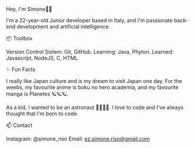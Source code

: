 Hey, I'm Simone👋🏽

I'm a 22-year-old Junior developer based in Italy, and I'm passionate back-end development and artificial intelligence.

📦 Toolbox

Version Control Sistem: Git, GitHub.
Learning: Java, Phyton.
Learned: Javascript, NodeJS, C, HTML.

✨ Fun Facts

I really like Japan culture and is my dream to visit Japan one day.
For the weebs, my favourite anime is boku no hero academia,
and my favourite manga is Planetes 🪐🪐🪐.

As a kid, I wanted to be an astronaut 🧑‍🚀🧑‍🚀.
I love to code and I've always thought that I'm born to code.

📫 Contact

Instagram: @simone_riso
Email: ez.simone.riso@gmail.com
